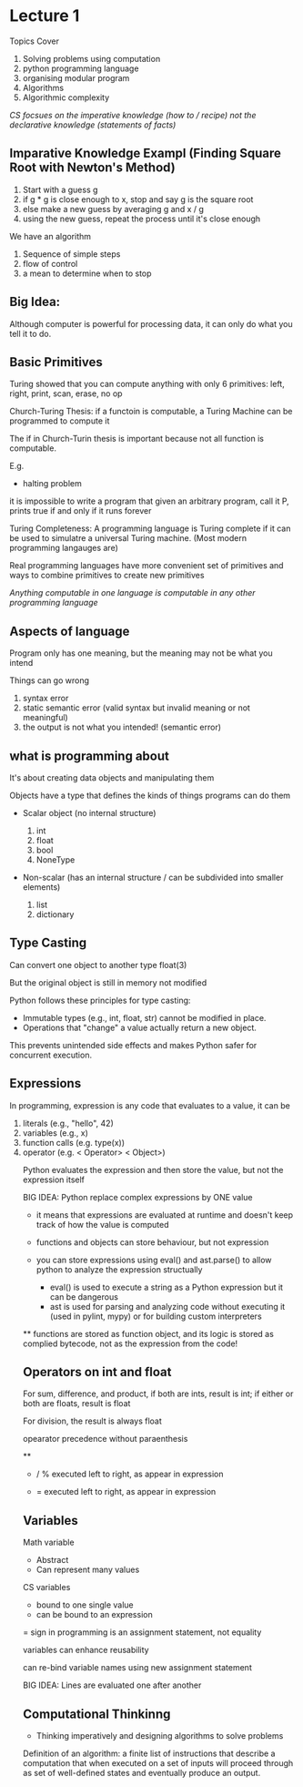 # Lecture 1 

Topics Cover

1. Solving problems using computation
2. python programming language
3. organising modular program
4. Algorithms
5. Algorithmic complexity

_CS focsues on the imperative knowledge (how to / recipe) not the declarative knowledge (statements of facts)_

## Imparative Knowledge Exampl (Finding Square Root with Newton's Method)

1. Start with a guess g
2. if g * g is close enough to x, stop and say g is the square root
3. else make a new guess by averaging g and x / g
4. using the new guess, repeat the process until it's close enough


We have an algorithm

1. Sequence of simple steps
2. flow of control
3. a mean to determine when to stop

## Big Idea:

Although computer is powerful for processing data, it can only do what you tell it to do.

## Basic Primitives

Turing showed that you can compute anything with only 6 primitives: left, right, print, scan, erase, no op

Church-Turing Thesis: if a functoin is computable, a Turing Machine can be programmed to compute it

The if in Church-Turin thesis is important because not all function is computable.

E.g. 

- halting problem

it is impossible to write a program that given an arbitrary program, call it P, prints true if and only if it runs forever

Turing Completeness: A programming language is Turing complete if it can be used to simulatre a universal Turing machine. (Most modern programming langauges are)

Real programming languages have more convenient set of primitives and ways to combine primitives to create new primitives

_Anything computable in one language is computable in any other programming language_

## Aspects of language

Program only has one meaning, but the meaning may not be what you intend

Things can go wrong

1. syntax error
2. static semantic error (valid syntax but invalid meaning or not meaningful)
3. the output is not what you intended! (semantic error)


## what is programming about

It's about creating data objects and manipulating them

Objects have a type that defines the kinds of things programs can do them

- Scalar object (no internal structure)

    1. int 
    2. float
    3. bool
    4. NoneType

- Non-scalar (has an internal structure / can be subdivided into smaller elements)
    1. list
    2. dictionary

## Type Casting

Can convert one object to another type
float(3)

But the original object is still in memory not modified

Python follows these principles for type casting:

- Immutable types (e.g., int, float, str) cannot be modified in place.
- Operations that "change" a value actually return a new object.

This prevents unintended side effects and makes Python safer for concurrent execution.

## Expressions

In programming, expression is any code that evaluates to a value, it can be

1. literals (e.g., "hello", 42)
2. variables (e.g., x)
3. function calls (e.g. type(x))
4. operator (e.g. <Object> < Operator> < Object>)

Python evaluates the expression and then store the value, but not the expression itself

BIG IDEA: Python replace complex expressions by ONE value

- it means that expressions are evaluated at runtime and doesn't keep track of how the value is computed

- functions and objects can store behaviour, but not expression

* you can store expressions using eval() and ast.parse() to allow python to analyze the expression structually 

    - eval() is used to execute a string as a Python expression but it can be dangerous
    - ast is used for parsing and analyzing code without executing it (used in pylint, mypy) or for building custom interpreters

** functions are stored as function object, and its logic is stored as complied bytecode, not as the expression from the code!

## Operators on int and float

For sum, difference, and product, if both are ints, result is int; if either or both are floats, result is float

For division, the result is always float

opearator precedence without paraenthesis

**

* / % executed left to right, as appear in expression

+ = executed left to right, as appear in expression

## Variables

Math variable
- Abstract
- Can represent many values

CS variables
- bound to one single value
- can be bound to an expression

= sign in programming is an assignment statement, not equality

variables can enhance reusability

can re-bind variable names using new assignment statement

BIG IDEA: Lines are evaluated one after another

## Computational Thinkinng

- Thinking imperatively and designing algorithms to solve problems

Definition of an algorithm: a finite list of instructions that describe a computation that when executed on a set of inputs will proceed through as set of well-defined states and eventually produce an output.

